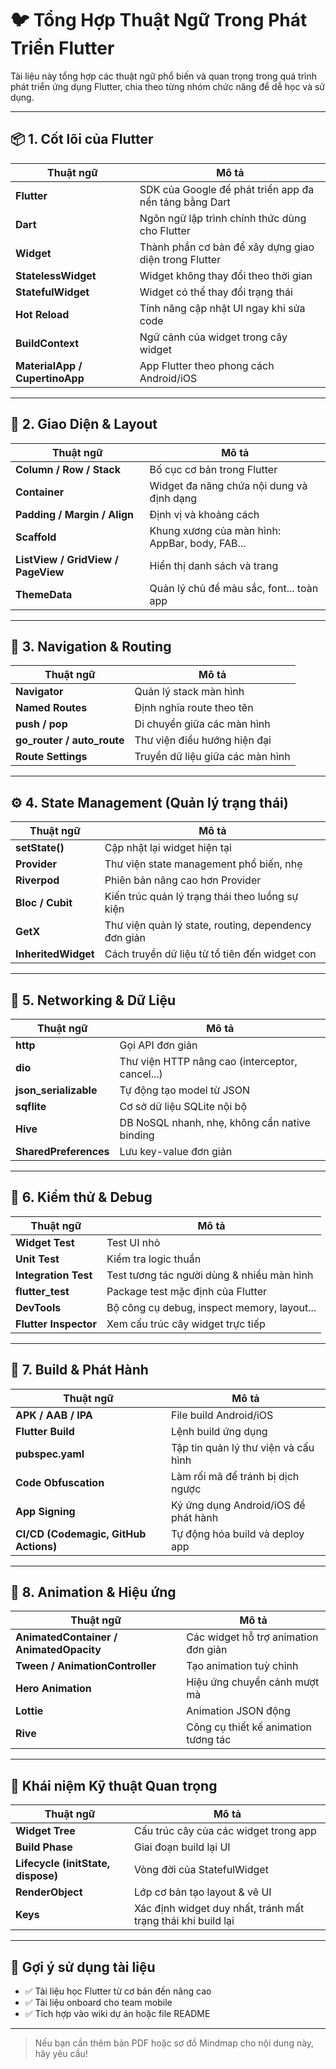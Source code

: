 # 🐦 Tổng Hợp Thuật Ngữ Trong Phát Triển Flutter

Tài liệu này tổng hợp các thuật ngữ phổ biến và quan trọng trong quá trình phát triển ứng dụng Flutter, chia theo từng nhóm chức năng để dễ học và sử dụng.

---

## 📦 1. Cốt lõi của Flutter

| Thuật ngữ                      | Mô tả                                                  |
| ------------------------------ | ------------------------------------------------------ |
| **Flutter**                    | SDK của Google để phát triển app đa nền tảng bằng Dart |
| **Dart**                       | Ngôn ngữ lập trình chính thức dùng cho Flutter         |
| **Widget**                     | Thành phần cơ bản để xây dựng giao diện trong Flutter  |
| **StatelessWidget**            | Widget không thay đổi theo thời gian                   |
| **StatefulWidget**             | Widget có thể thay đổi trạng thái                      |
| **Hot Reload**                 | Tính năng cập nhật UI ngay khi sửa code                |
| **BuildContext**               | Ngữ cảnh của widget trong cây widget                   |
| **MaterialApp / CupertinoApp** | App Flutter theo phong cách Android/iOS                |

---

## 🧩 2. Giao Diện & Layout

| Thuật ngữ                          | Mô tả                                          |
| ---------------------------------- | ---------------------------------------------- |
| **Column / Row / Stack**           | Bố cục cơ bản trong Flutter                    |
| **Container**                      | Widget đa năng chứa nội dung và định dạng      |
| **Padding / Margin / Align**       | Định vị và khoảng cách                         |
| **Scaffold**                       | Khung xương của màn hình: AppBar, body, FAB... |
| **ListView / GridView / PageView** | Hiển thị danh sách và trang                    |
| **ThemeData**                      | Quản lý chủ đề màu sắc, font... toàn app       |

---

## 🔁 3. Navigation & Routing

| Thuật ngữ                  | Mô tả                            |
| -------------------------- | -------------------------------- |
| **Navigator**              | Quản lý stack màn hình           |
| **Named Routes**           | Định nghĩa route theo tên        |
| **push / pop**             | Di chuyển giữa các màn hình      |
| **go_router / auto_route** | Thư viện điều hướng hiện đại     |
| **Route Settings**         | Truyền dữ liệu giữa các màn hình |

---

## ⚙️ 4. State Management (Quản lý trạng thái)

| Thuật ngữ           | Mô tả                                                |
| ------------------- | ---------------------------------------------------- |
| **setState()**      | Cập nhật lại widget hiện tại                         |
| **Provider**        | Thư viện state management phổ biến, nhẹ              |
| **Riverpod**        | Phiên bản nâng cao hơn Provider                      |
| **Bloc / Cubit**    | Kiến trúc quản lý trạng thái theo luồng sự kiện      |
| **GetX**            | Thư viện quản lý state, routing, dependency đơn giản |
| **InheritedWidget** | Cách truyền dữ liệu từ tổ tiên đến widget con        |

---

## 🧬 5. Networking & Dữ Liệu

| Thuật ngữ             | Mô tả                                           |
| --------------------- | ----------------------------------------------- |
| **http**              | Gọi API đơn giản                                |
| **dio**               | Thư viện HTTP nâng cao (interceptor, cancel...) |
| **json_serializable** | Tự động tạo model từ JSON                       |
| **sqflite**           | Cơ sở dữ liệu SQLite nội bộ                     |
| **Hive**              | DB NoSQL nhanh, nhẹ, không cần native binding   |
| **SharedPreferences** | Lưu key-value đơn giản                          |

---

## 🧪 6. Kiểm thử & Debug

| Thuật ngữ             | Mô tả                                       |
| --------------------- | ------------------------------------------- |
| **Widget Test**       | Test UI nhỏ                                 |
| **Unit Test**         | Kiểm tra logic thuần                        |
| **Integration Test**  | Test tương tác người dùng & nhiều màn hình  |
| **flutter_test**      | Package test mặc định của Flutter           |
| **DevTools**          | Bộ công cụ debug, inspect memory, layout... |
| **Flutter Inspector** | Xem cấu trúc cây widget trực tiếp           |

---

## 🚀 7. Build & Phát Hành

| Thuật ngữ                             | Mô tả                                |
| ------------------------------------- | ------------------------------------ |
| **APK / AAB / IPA**                   | File build Android/iOS               |
| **Flutter Build**                     | Lệnh build ứng dụng                  |
| **pubspec.yaml**                      | Tập tin quản lý thư viện và cấu hình |
| **Code Obfuscation**                  | Làm rối mã để tránh bị dịch ngược    |
| **App Signing**                       | Ký ứng dụng Android/iOS để phát hành |
| **CI/CD (Codemagic, GitHub Actions)** | Tự động hóa build và deploy app      |

---

## 🎨 8. Animation & Hiệu ứng

| Thuật ngữ                               | Mô tả                                |
| --------------------------------------- | ------------------------------------ |
| **AnimatedContainer / AnimatedOpacity** | Các widget hỗ trợ animation đơn giản |
| **Tween / AnimationController**         | Tạo animation tuỳ chỉnh              |
| **Hero Animation**                      | Hiệu ứng chuyển cảnh mượt mà         |
| **Lottie**                              | Animation JSON động                  |
| **Rive**                                | Công cụ thiết kế animation tương tác |

---

## 🧠 Khái niệm Kỹ thuật Quan trọng

| Thuật ngữ                          | Mô tả                                                        |
| ---------------------------------- | ------------------------------------------------------------ |
| **Widget Tree**                    | Cấu trúc cây của các widget trong app                        |
| **Build Phase**                    | Giai đoạn build lại UI                                       |
| **Lifecycle (initState, dispose)** | Vòng đời của StatefulWidget                                  |
| **RenderObject**                   | Lớp cơ bản tạo layout & vẽ UI                                |
| **Keys**                           | Xác định widget duy nhất, tránh mất trạng thái khi build lại |

---

## 📘 Gợi ý sử dụng tài liệu

- ✅ Tài liệu học Flutter từ cơ bản đến nâng cao
- ✅ Tài liệu onboard cho team mobile
- ✅ Tích hợp vào wiki dự án hoặc file README

---

> Nếu bạn cần thêm bản PDF hoặc sơ đồ Mindmap cho nội dung này, hãy yêu cầu!
